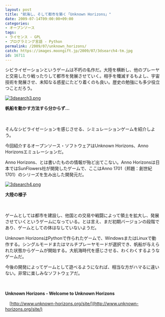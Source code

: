 ```yaml
---
layout: post
title: "航海し、そして都市を築く「Unknown Horizons」"
date: 2009-07-14T09:00:00+09:00
categories:
- オープンソース
tags: 
- ライセンス - GPL
- プログラミング言語 - Python
permalink: /2009/07/unknown_horizons/
catch: https://images.moongift.jp/2009/07/3dsearch4-tm.jpg
id: 16711
---
```

シビライゼーションというゲームは不朽の名作だ。大陸を横断し、他のプレーヤと交易したり戦ったりして都市を発展させていく。相手を殲滅するもよし、宇宙技術を発展させ、未知なる惑星にたどり着くのも良い。歴史の勉強にも多少役立つことだろう。

  

[![3dsearch3.png](https://images.moongift.jp/2009/07/3dsearch3-tm.jpg)](https://images.moongift.jp/2009/07/3dsearch3.png)  
  
**帆船を動かす方法すら分からず…**

  

　

  

そんなシビライゼーションを感じさせる、シミュレーションゲームを紹介しよう。

  

今回紹介するオープンソース・ソフトウェアはUnknown Horizons、Anno Horizonsエミュレーションだ。

  
<!--more-->

Anno Horizons、とは書いたものの情報が殆ど出てこない。Anno Horizonsは日本ではSunFlowers社が開発したゲームで、ここはAnno 1701（邦題：創世紀 1701）のシリーズを生み出した開発元だ。

  

[![3dsearch4.png](https://images.moongift.jp/2009/07/3dsearch4-tm.jpg)](https://images.moongift.jp/2009/07/3dsearch4.png)  
  
**大陸の様子**

  

　

  

ゲームとしては都市を建設し、他国との交易や戦闘によって領土を拡大し、発展させていくというゲームになっている。とは言え、まだ初期バージョンの段階であり、ゲームとしての体はなしていないようだ。

  

Unknown HorizonsはPythonで作られたゲームで、WindowsまたはLinuxで動作する。シングルモードまたはマルチプレーヤモードが選択でき、帆船が与えられた状態からゲームが開始する。大航海時代を感じさせる、わくわくするようなゲームだ。

  

今後の開発によってゲームとして遊べるようになれば、相当な方がハマるに違いない。非常に楽しみなソフトウェアだ。

  

　

  

**Unknown Horizons - Welcome to Unknown Horizons**  
  
　[http://www.unknown-horizons.org/site/](http://www.unknown-horizons.org/site/)

  
